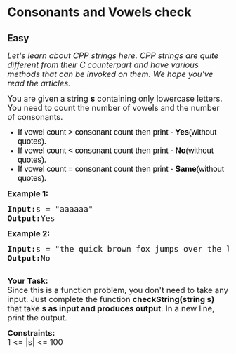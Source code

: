 # Consonants and Vowels check
## Easy 
<div class="problem-statement">
                <p></p><p dir="ltr"><em><span style="font-size:18px">Let's learn about CPP strings here. CPP strings are quite different from their C counterpart and have various methods that can be invoked on them. We hope you've read the articles.</span></em></p>

<p dir="ltr"><span style="font-size:18px">You are given a string <strong>s</strong> containing only lowercase letters. You need to count the number of vowels and the number of consonants. </span></p>

<ul dir="ltr">
	<li><span style="font-size:18px"><span style="background-color:transparent; color:rgb(0, 0, 0); font-family:arial">If vowel count &gt; consonant count then print - <strong>Yes</strong>(without quotes).</span></span></li>
	<li><span style="font-size:18px"><span style="background-color:transparent; color:rgb(0, 0, 0); font-family:arial">If vowel count &lt; consonant count then print - <strong>No</strong>(without quotes).</span></span></li>
	<li><span style="font-size:18px"><span style="background-color:transparent; color:rgb(0, 0, 0); font-family:arial">If vowel count = consonant count then print - <strong>Same</strong>(without quotes).</span></span></li>
</ul>

<p><span style="font-size:18px"><strong>Example 1:</strong></span></p>

<pre><span style="font-size:18px"><strong>Input:</strong>s = "aaaaaa"
<strong>Output:</strong>Yes</span></pre>

<p><span style="font-size:18px"><strong>Example 2:</strong></span></p>

<pre><span style="font-size:18px"><strong>Input:</strong>s = "the quick brown fox jumps over the lazy dog"
<strong>Output:</strong>No</span></pre>

<p><br>
<span style="font-size:18px"><strong>Your Task:</strong><br>
Since this is a function problem, you don't need to take any input. Just complete the function <strong>checkString(string s) </strong>that take <strong>s as input and produces output</strong>. In a new line, print the output.</span></p>

<p><span style="font-size:18px"><strong>Constraints:</strong><br>
1 &lt;= |s| &lt;= 100</span></p>
 <p></p>
            </div>